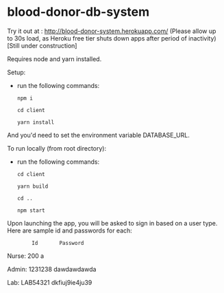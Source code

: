 # blood-donor-db-system

Try it out at : http://blood-donor-system.herokuapp.com/ (Please allow up to 30s load, as Heroku free tier shuts down apps after period of inactivity) [Still under construction]

Requires node and yarn installed. 

Setup:
- run the following commands:

      npm i

      cd client

      yarn install

And you'd need to set the environment variable DATABASE_URL. 

To run locally (from root directory):
- run the following commands:

      cd client

      yarn build

      cd ..

      npm start 
      
Upon launching the app, you will be asked to sign in based on a user type.
Here are sample id and passwords for each:

            Id       Password 
            
            
Nurse:      200      a   

Admin:      1231238  dawdawdawda

Lab:        LAB54321 dkfiuj9ie4ju39




